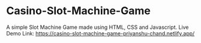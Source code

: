 # Casino-Slot-Machine-Game

A simple Slot Machine Game made using HTML, CSS and Javascript.
Live Demo Link: https://casino-slot-machine-game-priyanshu-chand.netlify.app/
